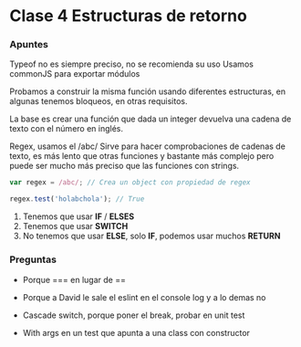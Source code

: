 # Clase 4 Estructuras de retorno

### Apuntes
Typeof no es siempre preciso, no se recomienda su uso
Usamos commonJS para exportar módulos

Probamos a construir la misma función usando diferentes estructuras, en algunas tenemos bloqueos, en otras requisitos.

La base es crear una función que dada un integer devuelva una cadena de texto con el número en inglés.

Regex, usamos el /abc/
Sirve para hacer comprobaciones de cadenas de texto, es más lento que otras funciones y bastante más complejo pero puede ser mucho más preciso que las funciones con strings.
```javascript
var regex = /abc/; // Crea un object con propiedad de regex

regex.test('holabchola'); // True
```

1. Tenemos que usar **IF** / **ELSES**
2. Tenemos que usar **SWITCH**
3. No tenemos que usar **ELSE**, solo **IF**, podemos usar muchos **RETURN**



### Preguntas

- Porque === en lugar de ==

- Porque a David le sale el eslint en el console log y a lo demas no

- Cascade switch, porque poner el break, probar en unit test

- With args en un test que apunta a una class con constructor